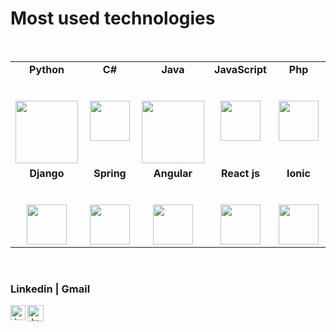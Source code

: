# Most used technologies 

<br/>

<table>
  <tbody>
    <tr valign="top">
      <td width="20%" align="center">
	      <span><strong>Python</strong></span><br><br><br>
        <img height="100px" src="https://upload.wikimedia.org/wikipedia/commons/thumb/c/c3/Python-logo-notext.svg/1200px-Python-logo-notext.svg.png">
      </td>
      <td width="20%" align="center">
	      <span><strong>C#</strong></span><br><br><br>
        <img height="64px" src="https://cdn.svgporn.com/logos/c-sharp.svg">
      </td>
      <td width="20%" align="center">
        <span><strong>Java</strong></span><br><br><br>
        <img height="100px" src="https://upload.wikimedia.org/wikipedia/en/thumb/3/30/Java_programming_language_logo.svg/1200px-Java_programming_language_logo.svg.png">
      </td>
      <td width="20%" align="center">
        <span><strong>JavaScript</strong></span><br><br><br>
        <img height="64px" src="https://cdn.svgporn.com/logos/javascript.svg">
      </td>
      <td width="20%" align="center">
        <span><strong>Php</strong></span><br><br><br>
        <img height="64px" src="https://cdn.svgporn.com/logos/php.svg">
      </td>
     </tr>
    <tr valign="top">
       <td width="20%" align="center">
        <span><strong>Django</strong></span><br><br><br>
        <img height="64px" src="https://encrypted-tbn0.gstatic.com/images?q=tbn%3AANd9GcRlHpEsRq4pIo4vTLAn24qGNwG41dFdXLJwsQ&usqp=CAU">
      </td>
      <td width="20%" align="center">
        <span><strong>Spring</strong></span><br><br><br>
        <img height="64px" src="https://cdn.svgporn.com/logos/spring-icon.svg">
      </td>
      <td width="20%" align="center">
        <span><strong>Angular</strong></span><br><br><br>
        <img height="64px" src="https://cdn.svgporn.com/logos/angular.svg">
      </td>
      <td width="20%" align="center">
        <span><strong>React js</strong></span><br><br><br>
        <img height="64px" src="https://cdn.svgporn.com/logos/react.svg">
      </td>
      <td width="20%" align="center">
        <span><strong>Ionic</strong></span><br><br><br>
        <img height="64px" src="https://cdn.svgporn.com/logos/ionic-icon.svg">
      </td>    
    </tr>
  </tbody>
</table>

<br/>

### Linkedin | Gmail

  <a href="https://www.linkedin.com/in/l%C3%A9andre-boris-wangrawa-925716205/">
    <img align="left" alt="Jugal Bhatt | Linkedin" width="24px" src="https://github.com/TheDudeThatCode/TheDudeThatCode/blob/master/Assets/Linkedin.svg" />
  </a>
  <a href="mailto:leandreboris09@gmail.com">
    <img align="left" alt="Jugal Bhatt | Gmail" width="26px" src="https://github.com/TheDudeThatCode/TheDudeThatCode/blob/master/Assets/Gmail.svg" />
  </a>
  




